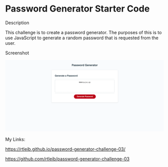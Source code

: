 # Password Generator Starter Code

Description

This challenge is to create a password generator. 
The purposes of this is to use JavaScript to generate a random password that is requested from the user.


Screenshot

![screen-shot](assets/images/Screen-Shot.png)

My Links:

https://rtleib.github.io/password-generator-challenge-03/

https://github.com/rtleib/password-generator-challenge-03